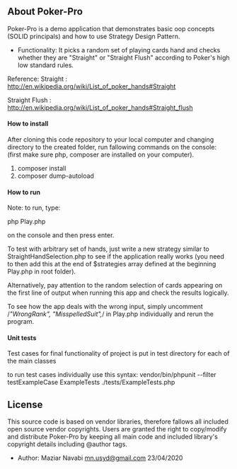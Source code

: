 ## About Poker-Pro

Poker-Pro is a demo application that demonstrates basic oop concepts (SOLID principals) and how to use Strategy Design Pattern.

   - Functionality:  It picks a random set of playing cards hand and checks whether they are "Straight" or "Straight Flush" according to Poker's
   high low standard rules.
   
   Reference:
   Straight : http://en.wikipedia.org/wiki/List_of_poker_hands#Straight
   
   Straight Flush : http://en.wikipedia.org/wiki/List_of_poker_hands#Straight_flush
 
#### How to install

After cloning this code repository to your local computer and changing directory to the created folder, run fallowing commands on the console:
(first make sure php, composer are installed on your computer).

1. composer install
2. composer dump-autoload


#### How to run
 
Note: to run, type: 

php Play.php 

on the console and then press enter.

  To test with arbitrary set of hands, just write a new strategy similar to StraightHandSelection.php to see if
  the application really works (you need to then add this at the end of $strategies array defined at the beginning Play.php in root folder).
 
  Alternatively, pay attention to the random selection of cards appearing on the first line of output when running this
  app and check the results logically.
  
  To see how the app deals with the wrong input, simply uncomment /*"WrongRank", "MisspelledSuit",*/ in Play.php individually and rerun 
  the program.
  
#### Unit tests

Test cases for final functionality of project is put in test directory for each of the main classes

to run test cases individually use this syntax:
vendor/bin/phpunit --filter testExampleCase ExampleTests ./tests/ExampleTests.php 
 

## License

This source code is based on vendor libraries, therefore fallows all included open source vendor copyrights. Users are granted 
the right to copy/modify and distribute Poker-Pro by keeping all main code and included library's copyright details including  @author tags. 

- Author:
Maziar Navabi  mn.usyd@gmail.com
23/04/2020


